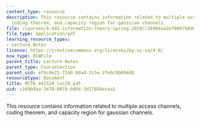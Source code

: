 ```yaml
---
content_type: resource
description: This resource contains information related to multiple access channels,
  coding theorem, and capacity region for gaussian channels.
file: /courses/6-441-information-theory-spring-2010/c16904aa3e70007b0d643d17856ecaa1_MIT6_441S10_lec20.pdf
file_type: application/pdf
learning_resource_types:
- Lecture Notes
license: https://creativecommons.org/licenses/by-nc-sa/4.0/
ocw_type: OCWFile
parent_title: Lecture Notes
parent_type: CourseSection
parent_uid: ef9c0e21-7240-00a4-2c5e-2febc0b09448
resourcetype: Document
title: MIT6_441S10_lec20.pdf
uid: c16904aa-3e70-007b-0d64-3d17856ecaa1
---
```

This resource contains information related to multiple access channels, coding theorem, and capacity region for gaussian channels.